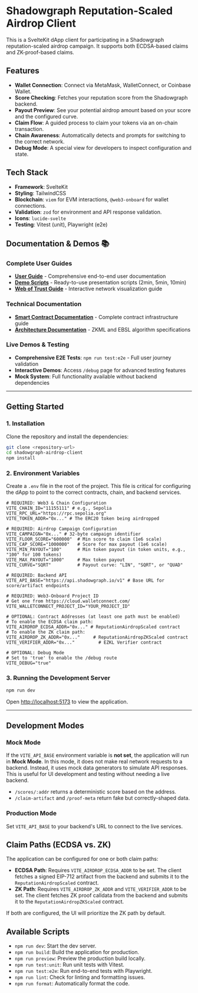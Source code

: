 # Shadowgraph Reputation-Scaled Airdrop Client

This is a SvelteKit dApp client for participating in a Shadowgraph reputation-scaled airdrop campaign. It supports both ECDSA-based claims and ZK-proof-based claims.

## Features

- **Wallet Connection**: Connect via MetaMask, WalletConnect, or Coinbase Wallet.
- **Score Checking**: Fetches your reputation score from the Shadowgraph backend.
- **Payout Preview**: See your potential airdrop amount based on your score and the configured curve.
- **Claim Flow**: A guided process to claim your tokens via an on-chain transaction.
- **Chain Awareness**: Automatically detects and prompts for switching to the correct network.
- **Debug Mode**: A special view for developers to inspect configuration and state.

## Tech Stack

- **Framework**: SvelteKit
- **Styling**: TailwindCSS
- **Blockchain**: `viem` for EVM interactions, `@web3-onboard` for wallet connections.
- **Validation**: `zod` for environment and API response validation.
- **Icons**: `lucide-svelte`
- **Testing**: Vitest (unit), Playwright (e2e)

## Documentation & Demos 📚

### Complete User Guides

- **[User Guide](./USER_GUIDE.md)** - Comprehensive end-to-end user documentation
- **[Demo Scripts](./DEMO_SCRIPTS.md)** - Ready-to-use presentation scripts (2min, 5min, 10min)
- **[Web of Trust Guide](./WEB_OF_TRUST_GUIDE.md)** - Interactive network visualization guide

### Technical Documentation

- **[Smart Contract Documentation](./contracts/README.md)** - Complete contract infrastructure guide
- **[Architecture Documentation](./documentation/)** - ZKML and EBSL algorithm specifications

### Live Demos & Testing

- **Comprehensive E2E Tests**: `npm run test:e2e` - Full user journey validation
- **Interactive Demos**: Access `/debug` page for advanced testing features
- **Mock System**: Full functionality available without backend dependencies

---

## Getting Started

### 1. Installation

Clone the repository and install the dependencies:

```bash
git clone <repository-url>
cd shadowgraph-airdrop-client
npm install
```

### 2. Environment Variables

Create a `.env` file in the root of the project. This file is critical for configuring the dApp to point to the correct contracts, chain, and backend services.

```env
# REQUIRED: Web3 & Chain Configuration
VITE_CHAIN_ID="11155111" # e.g., Sepolia
VITE_RPC_URL="https://rpc.sepolia.org"
VITE_TOKEN_ADDR="0x..." # The ERC20 token being airdropped

# REQUIRED: Airdrop Campaign Configuration
VITE_CAMPAIGN="0x..." # 32-byte campaign identifier
VITE_FLOOR_SCORE="600000"  # Min score to claim (1e6 scale)
VITE_CAP_SCORE="1000000"   # Score for max payout (1e6 scale)
VITE_MIN_PAYOUT="100"      # Min token payout (in token units, e.g., "100" for 100 tokens)
VITE_MAX_PAYOUT="1000"     # Max token payout
VITE_CURVE="SQRT"          # Payout curve: "LIN", "SQRT", or "QUAD"

# REQUIRED: Backend API
VITE_API_BASE="https://api.shadowgraph.io/v1" # Base URL for score/artifact endpoints

# REQUIRED: Web3-Onboard Project ID
# Get one from https://cloud.walletconnect.com/
VITE_WALLETCONNECT_PROJECT_ID="YOUR_PROJECT_ID"

# OPTIONAL: Contract Addresses (at least one path must be enabled)
# To enable the ECDSA claim path:
VITE_AIRDROP_ECDSA_ADDR="0x..." # ReputationAirdropScaled contract
# To enable the ZK claim path:
VITE_AIRDROP_ZK_ADDR="0x..."     # ReputationAirdropZKScaled contract
VITE_VERIFIER_ADDR="0x..."         # EZKL Verifier contract

# OPTIONAL: Debug Mode
# Set to 'true' to enable the /debug route
VITE_DEBUG="true"
```

### 3. Running the Development Server

```bash
npm run dev
```

Open [http://localhost:5173](http://localhost:5173) to view the application.

---

## Development Modes

### Mock Mode

If the `VITE_API_BASE` environment variable is **not set**, the application will run in **Mock Mode**. In this mode, it does not make real network requests to a backend. Instead, it uses mock data generators to simulate API responses. This is useful for UI development and testing without needing a live backend.

- `/scores/:addr` returns a deterministic score based on the address.
- `/claim-artifact` and `/proof-meta` return fake but correctly-shaped data.

### Production Mode

Set `VITE_API_BASE` to your backend's URL to connect to the live services.

## Claim Paths (ECDSA vs. ZK)

The application can be configured for one or both claim paths:

- **ECDSA Path**: Requires `VITE_AIRDROP_ECDSA_ADDR` to be set. The client fetches a signed EIP-712 artifact from the backend and submits it to the `ReputationAirdropScaled` contract.
- **ZK Path**: Requires `VITE_AIRDROP_ZK_ADDR` and `VITE_VERIFIER_ADDR` to be set. The client fetches ZK proof calldata from the backend and submits it to the `ReputationAirdropZKScaled` contract.

If both are configured, the UI will prioritize the ZK path by default.

## Available Scripts

- `npm run dev`: Start the dev server.
- `npm run build`: Build the application for production.
- `npm run preview`: Preview the production build locally.
- `npm run test:unit`: Run unit tests with Vitest.
- `npm run test:e2e`: Run end-to-end tests with Playwright.
- `npm run lint`: Check for linting and formatting issues.
- `npm run format`: Automatically format the code.

```

```
